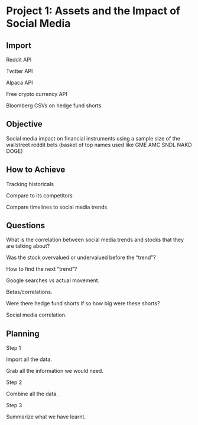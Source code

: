 # Project 1: Assets and the Impact of Social Media

## Import

Reddit API 

Twitter API

Alpaca API

Free crypto currency API

Bloomberg CSVs on hedge fund shorts

## Objective
Social media impact on financial instruments using a sample size of the wallstreet reddit bets (basket of top names used like GME AMC SNDL NAKD DOGE)

## How to Achieve

Tracking historicals

Compare to its competitors

Compare timelines to social media trends

## Questions
What is the correlation between social media trends and stocks that they are talking about?

Was the stock overvalued or undervalued before the “trend”?

How to find the next “trend”?

Google searches vs actual movement.

Betas/correlations.

Were there hedge fund shorts if so how big were these shorts?

Social media correlation.

## Planning

Step 1

Import all the data.

Grab all the information we would need.

Step 2

Combine all the data.

Step 3

Summarize what we have learnt.
